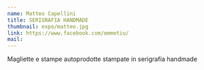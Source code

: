 ```yaml
---
name: Matteo Capellini
title: SERIGRAFIA HANDMADE
thumbnail: expo/matteo.jpg
link: https://www.facebook.com/emmetiu/ 
mail: 
---
```


Magliette e stampe autoprodotte   stampate in serigrafia handmade 




 





